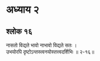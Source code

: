 # अध्याय २

## श्लोक १६

नासतो विद्यते भावो नाभावो विद्यते सतः ।<br>उभयोरपि दृष्टोऽन्तस्त्वनयोस्तत्त्वदर्शिभिः ॥ २-१६॥<br><br>


